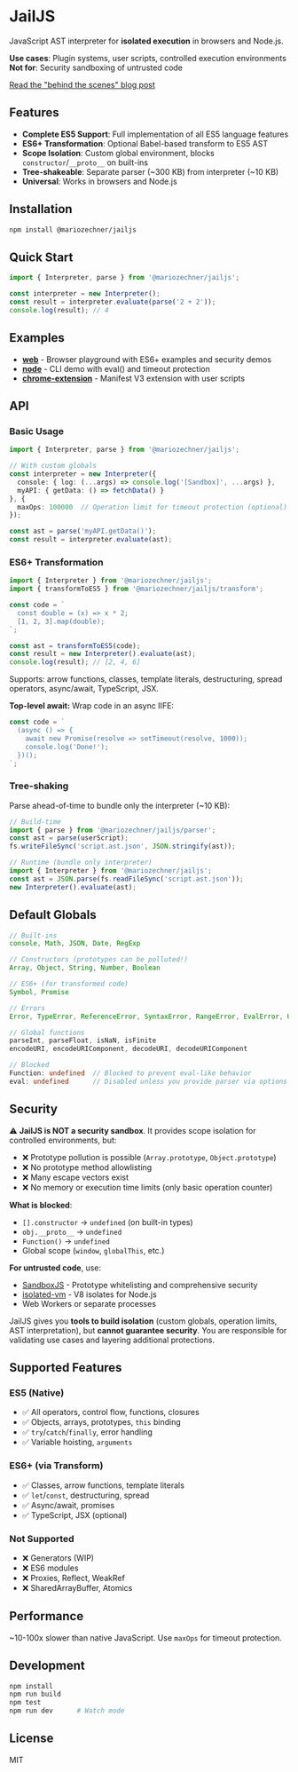 # JailJS

JavaScript AST interpreter for **isolated execution** in browsers and Node.js.

**Use cases**: Plugin systems, user scripts, controlled execution environments
**Not for**: Security sandboxing of untrusted code

[Read the "behind the scenes" blog post](https://mariozechner.at/posts/2025-10-05-jailjs/)

## Features

- **Complete ES5 Support**: Full implementation of all ES5 language features
- **ES6+ Transformation**: Optional Babel-based transform to ES5 AST
- **Scope Isolation**: Custom global environment, blocks `constructor`/`__proto__` on built-ins
- **Tree-shakeable**: Separate parser (~300 KB) from interpreter (~10 KB)
- **Universal**: Works in browsers and Node.js

## Installation

```bash
npm install @mariozechner/jailjs
```

## Quick Start

```typescript
import { Interpreter, parse } from '@mariozechner/jailjs';

const interpreter = new Interpreter();
const result = interpreter.evaluate(parse('2 + 2'));
console.log(result); // 4
```

## Examples

- **[web](example/web)** - Browser playground with ES6+ examples and security demos
- **[node](example/node)** - CLI demo with eval() and timeout protection
- **[chrome-extension](example/chrome-extension)** - Manifest V3 extension with user scripts

## API

### Basic Usage

```typescript
import { Interpreter, parse } from '@mariozechner/jailjs';

// With custom globals
const interpreter = new Interpreter({
  console: { log: (...args) => console.log('[Sandbox]', ...args) },
  myAPI: { getData: () => fetchData() }
}, {
  maxOps: 100000  // Operation limit for timeout protection (optional)
});

const ast = parse('myAPI.getData()');
const result = interpreter.evaluate(ast);
```

### ES6+ Transformation

```typescript
import { Interpreter } from '@mariozechner/jailjs';
import { transformToES5 } from '@mariozechner/jailjs/transform';

const code = `
  const double = (x) => x * 2;
  [1, 2, 3].map(double);
`;

const ast = transformToES5(code);
const result = new Interpreter().evaluate(ast);
console.log(result); // [2, 4, 6]
```

Supports: arrow functions, classes, template literals, destructuring, spread operators, async/await, TypeScript, JSX.

**Top-level await:** Wrap code in an async IIFE:

```typescript
const code = `
  (async () => {
    await new Promise(resolve => setTimeout(resolve, 1000));
    console.log('Done!');
  })();
`;
```

### Tree-shaking

Parse ahead-of-time to bundle only the interpreter (~10 KB):

```typescript
// Build-time
import { parse } from '@mariozechner/jailjs/parser';
const ast = parse(userScript);
fs.writeFileSync('script.ast.json', JSON.stringify(ast));

// Runtime (bundle only interpreter)
import { Interpreter } from '@mariozechner/jailjs';
const ast = JSON.parse(fs.readFileSync('script.ast.json'));
new Interpreter().evaluate(ast);
```

## Default Globals

```typescript
// Built-ins
console, Math, JSON, Date, RegExp

// Constructors (prototypes can be polluted!)
Array, Object, String, Number, Boolean

// ES6+ (for transformed code)
Symbol, Promise

// Errors
Error, TypeError, ReferenceError, SyntaxError, RangeError, EvalError, URIError

// Global functions
parseInt, parseFloat, isNaN, isFinite
encodeURI, encodeURIComponent, decodeURI, decodeURIComponent

// Blocked
Function: undefined  // Blocked to prevent eval-like behavior
eval: undefined      // Disabled unless you provide parser via options
```

## Security

⚠️ **JailJS is NOT a security sandbox**. It provides scope isolation for controlled environments, but:

- ❌ Prototype pollution is possible (`Array.prototype`, `Object.prototype`)
- ❌ No prototype method allowlisting
- ❌ Many escape vectors exist
- ❌ No memory or execution time limits (only basic operation counter)

**What is blocked**:
- `[].constructor` → `undefined` (on built-in types)
- `obj.__proto__` → `undefined`
- `Function()` → `undefined`
- Global scope (`window`, `globalThis`, etc.)

**For untrusted code**, use:
- [SandboxJS](https://github.com/nyariv/SandboxJS) - Prototype whitelisting and comprehensive security
- [isolated-vm](https://github.com/laverdet/isolated-vm) - V8 isolates for Node.js
- Web Workers or separate processes

JailJS gives you **tools to build isolation** (custom globals, operation limits, AST interpretation), but **cannot guarantee security**. You are responsible for validating use cases and layering additional protections.

## Supported Features

### ES5 (Native)
- ✅ All operators, control flow, functions, closures
- ✅ Objects, arrays, prototypes, `this` binding
- ✅ `try`/`catch`/`finally`, error handling
- ✅ Variable hoisting, `arguments`

### ES6+ (via Transform)
- ✅ Classes, arrow functions, template literals
- ✅ `let`/`const`, destructuring, spread
- ✅ Async/await, promises
- ✅ TypeScript, JSX (optional)

### Not Supported
- ❌ Generators (WIP)
- ❌ ES6 modules
- ❌ Proxies, Reflect, WeakRef
- ❌ SharedArrayBuffer, Atomics

## Performance

~10-100x slower than native JavaScript. Use `maxOps` for timeout protection.

## Development

```bash
npm install
npm run build
npm test
npm run dev      # Watch mode
```

## License

MIT
